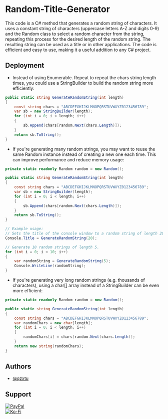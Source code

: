 
# Random-Title-Generator

This code is a C# method that generates a random string of characters. It uses a constant string of characters (uppercase letters A-Z and digits 0-9) and the Random class to select a random character from the string, repeating this process for the desired length of the random string. The resulting string can be used as a title or in other applications. The code is efficient and easy to use, making it a useful addition to any C# project.

## Deployment
- Instead of using Enumerable. Repeat to repeat the chars string length times, you could use a StringBuilder to build the random string more efficiently:
```c#
public static string GenerateRandomString(int length)
{
    const string chars = "ABCDEFGHIJKLMNOPQRSTUVWXYZ0123456789";
    var sb = new StringBuilder(length);
    for (int i = 0; i < length; i++)
    {
        sb.Append(chars[random.Next(chars.Length)]);
    }
    return sb.ToString();
}

```
- If you're generating many random strings, you may want to reuse the same Random instance instead of creating a new one each time. This can improve performance and reduce memory usage:
```c#
private static readonly Random random = new Random();

public static string GenerateRandomString(int length)
{
    const string chars = "ABCDEFGHIJKLMNOPQRSTUVWXYZ0123456789";
    var sb = new StringBuilder(length);
    for (int i = 0; i < length; i++)
    {
        sb.Append(chars[random.Next(chars.Length)]);
    }
    return sb.ToString();
}

// Example usage:
// Sets the title of the console window to a random string of length 20.
Console.Title = GenerateRandomString(20);

// Generate 10 random strings of length 5.
for (int i = 0; i < 10; i++)
{
    var randomString = GenerateRandomString(5);
    Console.WriteLine(randomString);
}

```

- If you're generating very long random strings (e.g. thousands of characters), using a char[] array instead of a StringBuilder can be even more efficient:
```c#
private static readonly Random random = new Random();

public static string GenerateRandomString(int length)
{
    const string chars = "ABCDEFGHIJKLMNOPQRSTUVWXYZ0123456789";
    var randomChars = new char[length];
    for (int i = 0; i < length; i++)
    {
        randomChars[i] = chars[random.Next(chars.Length)];
    }
    return new string(randomChars);
}

```


## Authors

- [@qzxtu](https://www.github.com/qzxtu)

## Support

 [![PayPal](https://img.shields.io/badge/PayPal-00457C?style=for-the-badge&logo=paypal&logoColor=white)](https://paypal.me/nova355killer)   
 [![Ko-Fi](https://img.shields.io/badge/kofi-00457C?style=for-the-badge&logo=ko-fi&logoColor=white)](https://ko-fi.com/nova355)
